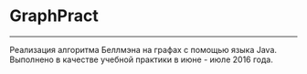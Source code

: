 # GraphPract
---------------------

Реализация алгоритма Беллмэна на графах с помощью языка Java. 
Выполнено в качестве учебной практики в июне - июле 2016 года. 
